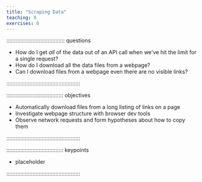 ```yaml
---
title: "Scraping Data"
teaching: 0
exercises: 0
---
```


:::::::::::::::::::::::::::::::::::::: questions

- How do I get *all* of the data out of an API call when we've hit the limit for a single request?
- How do I download all the data files from a webpage?
- Can I download files from a webpage even there are no visible links?

::::::::::::::::::::::::::::::::::::::::::::::::

::::::::::::::::::::::::::::::::::::: objectives

- Automatically download files from a long listing of links on a page
- Investigate webpage structure with browser dev tools
- Observe network requests and form hypotheses about how to copy them

::::::::::::::::::::::::::::::::::::::::::::::::



::::::::::::::::::::::::::::::::::::: keypoints

- placeholder

::::::::::::::::::::::::::::::::::::::::::::::::
